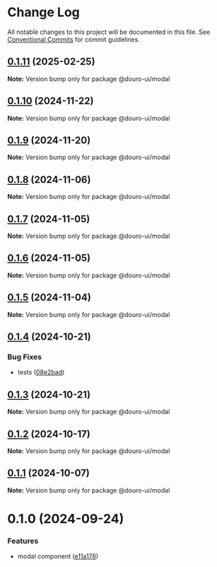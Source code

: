# Change Log

All notable changes to this project will be documented in this file.
See [Conventional Commits](https://conventionalcommits.org) for commit guidelines.

## [0.1.11](https://github.com/Douro-ui/design-system/compare/@douro-ui/modal@0.1.10...@douro-ui/modal@0.1.11) (2025-02-25)

**Note:** Version bump only for package @douro-ui/modal

## [0.1.10](https://github.com/Douro-ui/design-system/compare/@douro-ui/modal@0.1.9...@douro-ui/modal@0.1.10) (2024-11-22)

**Note:** Version bump only for package @douro-ui/modal

## [0.1.9](https://github.com/Douro-ui/design-system/compare/@douro-ui/modal@0.1.8...@douro-ui/modal@0.1.9) (2024-11-20)

**Note:** Version bump only for package @douro-ui/modal

## [0.1.8](https://github.com/Douro-ui/design-system/compare/@douro-ui/modal@0.1.7...@douro-ui/modal@0.1.8) (2024-11-06)

**Note:** Version bump only for package @douro-ui/modal

## [0.1.7](https://github.com/Douro-ui/design-system/compare/@douro-ui/modal@0.1.6...@douro-ui/modal@0.1.7) (2024-11-05)

**Note:** Version bump only for package @douro-ui/modal

## [0.1.6](https://github.com/Douro-ui/design-system/compare/@douro-ui/modal@0.1.5...@douro-ui/modal@0.1.6) (2024-11-05)

**Note:** Version bump only for package @douro-ui/modal

## [0.1.5](https://github.com/Douro-ui/design-system/compare/@douro-ui/modal@0.1.4...@douro-ui/modal@0.1.5) (2024-11-04)

**Note:** Version bump only for package @douro-ui/modal

## [0.1.4](https://github.com/Douro-ui/design-system/compare/@douro-ui/modal@0.1.3...@douro-ui/modal@0.1.4) (2024-10-21)

### Bug Fixes

- tests ([08e2bad](https://github.com/Douro-ui/design-system/commit/08e2bad07fcebdf8f765123b5d145ed8b3b44fc7))

## [0.1.3](https://github.com/Douro-ui/design-system/compare/@douro-ui/modal@0.1.2...@douro-ui/modal@0.1.3) (2024-10-21)

**Note:** Version bump only for package @douro-ui/modal

## [0.1.2](https://github.com/Douro-ui/design-system/compare/@douro-ui/modal@0.1.1...@douro-ui/modal@0.1.2) (2024-10-17)

**Note:** Version bump only for package @douro-ui/modal

## [0.1.1](https://github.com/Douro-ui/design-system/compare/@douro-ui/modal@0.1.0...@douro-ui/modal@0.1.1) (2024-10-07)

**Note:** Version bump only for package @douro-ui/modal

# 0.1.0 (2024-09-24)

### Features

- modal component ([e11a178](https://github.com/Douro-ui/design-system/commit/e11a17860186f88703f6a4f098ac295589324db1))
